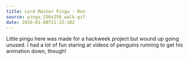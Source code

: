 ```yaml
---
title: Lord Master Pingu - Run
source: pingu_256x256_walk.gif
date: 2016-01-08T11:15:10Z
---
```


Little pingu here was made for a hackweek project but wound up going unused. I had a lot of fun staring at videos of penguins running to get his animation down, though!
